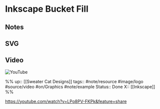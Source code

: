 # Inkscape Bucket Fill

## Notes


## SVG


## Video


![YouTube](https://youtube.com/watch?v=LPo8PV-FKPk&feature=share)

%%
up:: [[Sweater Cat Designs]]
tags:: #note/resource #image/logo #source/video  #on/Graphics #note/example 
Status:: Done
X:: [[Inkscape]]
%%

https://youtube.com/watch?v=LPo8PV-FKPk&feature=share